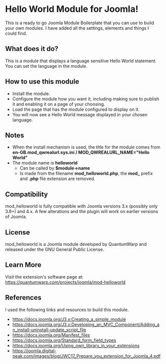 # Hello World Module for Joomla!

This is a ready to go Joomla Module Boilerplate that you can use to build your own modules. I have added all the settings, elements and things I could find.

## What does it do?
This is a module that displays a language sensitive Hello World statement. You can set the language in the module.

## How to use this module
- Install the module.
- Configure the module how you want it, including making sure to publish it and enabling it on a page of your choosing.
- Load the page that has the module configured to display on it.
- You will now see a Hello World message displayed in your chosen language.

## Notes
- When the install mechanism is used, the title for the module comes from **en-GB.mod_qwrealurl.sys.ini / MOD_QWREALURL_NAME="Hello World"**
- The module name is **helloworld**
  - Can be called by **$module->name**
  - Is made from the filename **mod_helloworld.php**, the **mod_** prefix and **.php** file extension are removed.

## Compatibility
mod_helloworld is fully compatible with Joomla versions 3.x (possibly only 3.8+) and 4.x. A few alterations and the plugin will work on earlier versions of Joomla.

## License
mod_helloworld is a Joomla module developed by QuantumWarp and released under the GNU General Public License.

## Learn More
Visit the extension's software page at: https://quantumwarp.com/projects/joomla/mod-helloworld

## References
I used the following links and resources to build this module.
- https://docs.joomla.org/J3.x:Creating_a_simple_module
- https://docs.joomla.org/J3.x:Developing_an_MVC_Component/Adding_an_install-uninstall-update_script_file
- https://docs.joomla.org/Manifest_files
- https://docs.joomla.org/Standard_form_field_types
- https://docs.joomla.org/Using_own_library_in_your_extensions
- https://joomla.digital-peak.com/images/blog/JWC17_Prepare_you_extension_for_Joomla_4.pdf